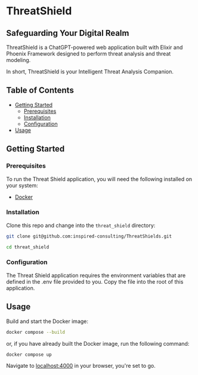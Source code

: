 # ThreatShield

## Safeguarding Your Digital Realm

ThreatShield is a ChatGPT-powered web application built with Elixir and Phoenix Framework designed to perform threat analysis and threat modeling.

In short, ThreatShield is your Intelligent Threat Analysis Companion.

## Table of Contents

- [Getting Started](#getting-started)
  - [Prerequisites](#prerequisites)
  - [Installation](#installation)
  - [Configuration](#configuration)
- [Usage](#usage)

## Getting Started

### Prerequisites

To run the Threat Shield application, you will need the following installed on your system:

- [Docker](https://www.docker.com/get-started)

### Installation

Clone this repo and change into the `threat_shield` directory:

```bash
git clone git@github.com:inspired-consulting/ThreatShields.git

cd threat_shield
```

### Configuration

The Threat Shield application requires the environment variables that are defined in the .env file provided to you. Copy the file into the root of this application.

## Usage

Build and start the Docker image:

```bash
docker compose --build
```

or, if you have already built the Docker image, run the following command:

```bash
docker compose up
```

Navigate to [localhost:4000](http://localhost:4000) in your browser, you're set to go.
